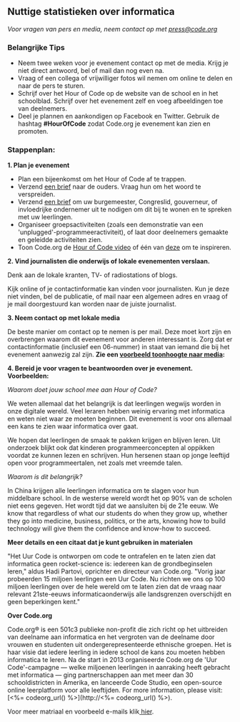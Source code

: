 

## Nuttige statistieken over informatica

*Voor vragen van pers en media, neem contact op met <press@code.org>*

### Belangrijke Tips

  * Neem twee weken voor je evenement contact op met de media. Krijg je niet direct antwoord, bel of mail dan nog even na.
  * Vraag of een collega of vrijwilliger fotos wil nemen om online te delen en naar de pers te sturen.
  * Schrijf over het Hour of Code op de website van de school en in het schoolblad. Schrijf over het evenement zelf en voeg afbeeldingen toe van deelnemers.
  * Deel je plannen en aankondigen op Facebook en Twitter. Gebruik de hashtag **#HourOfCode** zodat Code.org je evenement kan zien en promoten.

### Stappenplan:

**1. Plan je evenement**

  * Plan een bijeenkomst om het Hour of Code af te trappen.
  * Verzend [ een brief](<%= hoc_uri('/resources/#sample-emails') %>) naar de ouders. Vraag hun om het woord te verspreiden.
  * Verzend [ een brief](<%= hoc_uri('/resources/#sample-emails') %>) om uw burgemeester, Congreslid, gouverneur, of invloedrijke ondernemer uit te nodigen om dit bij te wonen en te spreken met uw leerlingen.
  * Organiseer groepsactiviteiten (zoals een demonstratie van een 'unplugged'-programmeeractiviteit), of laat door deelnemers gemaakte en geleidde activiteiten zien.
  * Toon Code.org de [ Hour of Code video](<%= hoc_uri('/') %>) of één van [ deze](<%= hoc_uri('/resources#videos') %>) om te inspireren.

**2. Vind journalisten die onderwijs of lokale evenementen verslaan.**

Denk aan de lokale kranten, TV- of radiostations of blogs.

Kijk online of je contactinformatie kan vinden voor journalisten. Kun je deze niet vinden, bel de publicatie, of mail naar een algemeen adres en vraag of je mail doorgestuurd kan worden naar de juiste journalist.

**3. Neem contact op met lokale media**

De beste manier om contact op te nemen is per mail. Deze moet kort zijn en overbrengen waarom dit evenement voor anderen interessant is. Zorg dat er contactinformatie (inclusief een 06-nummer) in staat van iemand die bij het evenement aanwezig zal zijn. **Zie een [ voorbeeld toonhoogte naar media](<%= hoc_uri('/resources#sample-emails') %>):**

**4. Bereid je voor vragen te beantwoorden over je evenement. Voorbeelden:**

*Waarom doet jouw school mee aan Hour of Code?*

We weten allemaal dat het belangrijk is dat leerlingen wegwijs worden in onze digitale wereld. Veel leraren hebben weinig ervaring met informatica en weten niet waar ze moeten beginnen. Dit evenement is voor ons allemaal een kans te zien waar informatica over gaat.

We hopen dat leerlingen de smaak te pakken krijgen en blijven leren. Uit onderzoek blijkt ook dat kinderen programmeerconcepten al oppikken voordat ze kunnen lezen en schrijven. Hun hersenen staan op jonge leeftijd open voor programmeertalen, net zoals met vreemde talen.

*Waarom is dit belangrijk?*

In China krijgen alle leerlingen informatica om te slagen voor hun middelbare school. In de westerse wereld wordt het op 90% van de scholen niet eens gegeven. Het wordt tijd dat we aansluiten bij de 21e eeuw. We know that regardless of what our students do when they grow up, whether they go into medicine, business, politics, or the arts, knowing how to build technology will give them the confidence and know-how to succeed.

**Meer details en een citaat dat je kunt gebruiken in materialen**

"Het Uur Code is ontworpen om code te ontrafelen en te laten zien dat informatica geen rocket-science is: iedereen kan de grondbeginselen leren," aldus Hadi Partovi, oprichter en directeur van Code.org. "Vorig jaar probeerden 15 miljoen leerlingen een Uur Code. Nu richten we ons op 100 miljoen leerlingen over de hele wereld om te laten zien dat de vraag naar relevant 21ste-eeuws informaticaonderwijs alle landsgrenzen overschijdt en geen beperkingen kent."

**Over Code.org**

Code.org® is een 501c3 publieke non-profit die zich richt op het uitbreiden van deelname aan informatica en het vergroten van de deelname door vrouwen en studenten uit ondergerepresenteerde ethnische groepen. Het is haar visie dat iedere leerling in iedere school de kans zou moeten hebben informatica te leren. Na de start in 2013 organiseerde Code.org de 'Uur Code'-campagne — welke miljoenen leerlingen in aanraking heeft gebracht met informatica — ging partnerschappen aan met meer dan 30 schooldistricten in Amerika, en lanceerde Code Studio, een open-source online leerplatform voor alle leeftijden. For more information, please visit: [<%= codeorg_url() %>](http://<%= codeorg_url() %>).

  
Voor meer matriaal en voorbeeld e-mails klik[ hier](<%= hoc_uri('/resources') %>).